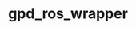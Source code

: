 ---
layout: page
title: gpd_ros_wrapper
description: Wrapper for the grasp pose detection lib (https://github.com/atenpas/gpd) to make it works with ROS (noetic) with some additional features (e.g. point cloud processing).
img: assets/img/gpd_ros_wrapper.png
redirect: https://github.com/ADVRHumanoids/gpd_ros_wrapper
importance: 3
category: ROS
giscus_comments: false
---